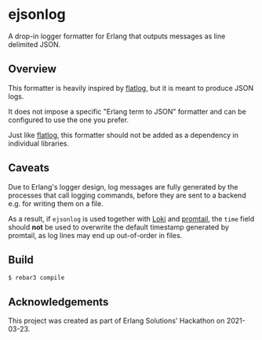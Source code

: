 # ejsonlog

A drop-in logger formatter for Erlang that outputs messages as line
delimited JSON.

## Overview

This formatter is heavily inspired by [flatlog][flatlog], but it is
meant to produce JSON logs.

It does not impose a specific "Erlang term to JSON" formatter and can
be configured to use the one you prefer.

Just like [flatlog][flatlog], this formatter should not be added as a
dependency in individual libraries.

## Caveats

Due to Erlang's logger design, log messages are fully generated by the
processes that call logging commands, before they are sent to a
backend e.g. for writing them on a file.

As a result, if `ejsonlog` is used together with [Loki][loki] and
[promtail][promtail], the `time` field should **not** be used to
overwrite the default timestamp generated by promtail, as log lines
may end up out-of-order in files.

## Build

    $ rebar3 compile

## Acknowledgements

This project was created as part of Erlang Solutions' Hackathon on
2021-03-23.

<!-- Links -->
[flatlog]: https://github.com/ferd/flatlog
[loki]: https://grafana.com/oss/loki
[promtail]: https://grafana.com/docs/loki/latest/clients/promtail
